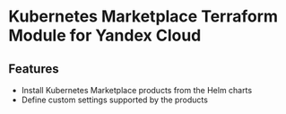 # Kubernetes Marketplace Terraform Module for Yandex Cloud

## Features

- Install Kubernetes Marketplace products from the Helm charts
- Define custom settings supported by the products